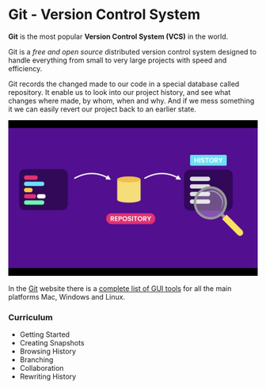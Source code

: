 # Git - Version Control System

**Git** is the most popular **Version Control System (VCS)** in the world.

Git is a *free and open source* distributed version control system designed to handle everything from small to very large projects with speed and efficiency.

Git records the changed made to our code in a special database called repository. It enable us to look into our project history, and see what changes where made, by whom, when and why. And if we mess something it we can easily revert our project back to an earlier state.

![Git Repository](../assets/git-assets/01.png "Git Repository")

In the [Git](https://git-scm.com/) website there is a [complete list of GUI tools](https://git-scm.com/download/gui/mac) for all the main platforms Mac, Windows and Linux.

### Curriculum

- Getting Started
- Creating Snapshots
- Browsing History
- Branching
- Collaboration
- Rewriting History